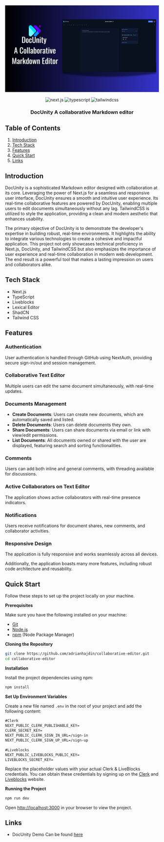 ![Example Image](/public/assets/images/DocUnityMockUp.png)

<div align="center">
    <img src="https://img.shields.io/badge/-Next_JS-black?style=for-the-badge&logoColor=white&logo=nextdotjs&color=61DAFB" alt="next.js" />
    <img src="https://img.shields.io/badge/-TypeScript-black?style=for-the-badge&logoColor=white&logo=typescript&color=3178C6" alt="typescript" />
    <img src="https://img.shields.io/badge/-Tailwind_CSS-black?style=for-the-badge&logoColor=white&logo=tailwindcss&color=06B6D4" alt="tailwindcss" />
  </div>

  <h3 align="center">DocUnity A collaborative Markdown editor</h3>

## <a name="table">Table of Contents</a>

1. [Introduction](#introduction)
2. [Tech Stack](#tech-stack)
3. [Features](#features)
4. [Quick Start](#quick-start)
5. [Links](#links)

## <a name="introduction">Introduction</a>

DocUnity is a sophisticated Markdown editor designed with collaboration at its core. Leveraging the power of Next.js for a seamless and responsive user interface, DocUnity ensures a smooth and intuitive user experience. Its real-time collaborative features are powered by DocUnity, enabling multiple users to edit documents simultaneously without any lag. TailwindCSS is utilized to style the application, providing a clean and modern aesthetic that enhances usability.

The primary objective of DocUnity is to demonstrate the developer's expertise in building robust, real-time environments. It highlights the ability to integrate various technologies to create a cohesive and impactful application. This project not only showcases technical proficiency in Next.js, DocUnity, and TailwindCSS but also emphasizes the importance of user experience and real-time collaboration in modern web development. The end result is a powerful tool that makes a lasting impression on users and collaborators alike.

## <a name="tech-stack">Tech Stack</a>

- Next.js
- TypeScript
- Liveblocks
- Lexical Editor
- ShadCN
- Tailwind CSS

## <a name="features">Features</a>

### Authentication

User authentication is handled through GitHub using NextAuth, providing secure sign-in/out and session management.

### Collaborative Text Editor

Multiple users can edit the same document simultaneously, with real-time updates.

### Documents Management

- **Create Documents**: Users can create new documents, which are automatically saved and listed.
- **Delete Documents**: Users can delete documents they own.
- **Share Documents**: Users can share documents via email or link with view/edit permissions.
- **List Documents**: All documents owned or shared with the user are displayed, featuring search and sorting functionalities.

### Comments

Users can add both inline and general comments, with threading available for discussions.

### Active Collaborators on Text Editor

The application shows active collaborators with real-time presence indicators.

### Notifications

Users receive notifications for document shares, new comments, and collaborator activities.

### Responsive Design

The application is fully responsive and works seamlessly across all devices.

Additionally, the application boasts many more features, including robust code architecture and reusability.

## <a name="quick-start">Quick Start</a>

Follow these steps to set up the project locally on your machine.

**Prerequisites**

Make sure you have the following installed on your machine:

- [Git](https://git-scm.com/)
- [Node.js](https://nodejs.org/en)
- [npm](https://www.npmjs.com/) (Node Package Manager)

**Cloning the Repository**

```bash
git clone https://github.com/adrianhajdin/collaborative-editor.git
cd collaborative-editor
```

**Installation**

Install the project dependencies using npm:

```bash
npm install
```

**Set Up Environment Variables**

Create a new file named `.env` in the root of your project and add the following content:

```env
#Clerk
NEXT_PUBLIC_CLERK_PUBLISHABLE_KEY=
CLERK_SECRET_KEY=
NEXT_PUBLIC_CLERK_SIGN_IN_URL=/sign-in
NEXT_PUBLIC_CLERK_SIGN_UP_URL=/sign-up

#Liveblocks
NEXT_PUBLIC_LIVEBLOCKS_PUBLIC_KEY=
LIVEBLOCKS_SECRET_KEY=
```

Replace the placeholder values with your actual Clerk & LiveBlocks credentials. You can obtain these credentials by signing up on the [Clerk](https://clerk.com/) and [Liveblocks](liveblocks.io/) website.

**Running the Project**

```bash
npm run dev
```

Open [http://localhost:3000](http://localhost:3000) in your browser to view the project.

## <a name="links">Links</a>

- DocUnity Demo Can be found [here](https://docunity.vercel.app/)
